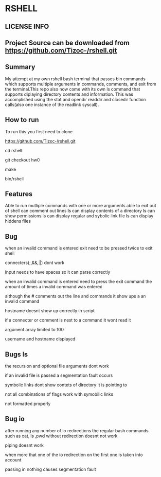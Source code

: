 RSHELL
===
LICENSE INFO
---
Project Source can be downloaded from https://github.com/Tizoc-/rshell.git
----


Summary
---
My attempt at my own rshell bash terminal that passes bin commands which supports multiple arguments in commands, comments, and exit from the terminal.This repo also now come with its own ls command that supports diplaying directory contents and information.
This was accomplished using the stat and opendir readdir and closedir function calls(also one instance of the readlink syscall).

How to run
---
To run this you first need to clone

https://github.com/Tizoc-/rshell.git

cd rshell

git checkout hw0

make

bin/rshell


Features
---
Able to run mutliple commands with one or more arguments
able to exit out of shell
can comment out lines
ls can display contents of a directory 
ls can show permissions
ls can display regular and sybolic link file
ls can display hiddens files 


Bug
---
when an invalid command is entered exit need to be pressed twice to exit shell

connecters(;,&&,||) dont work

input needs to have spaces so it can  parse correctly

when an invalid command is entered need to press the exit command the amount of times a invalid command was entered

although the # comments out the line and commands it show ups a an invalid command

hostname doesnt show up correctly in script

if a connecter or comment is nest to a command it wont read it

argument array limited to 100

username and  hostname displayed

Bugs ls
---
the recursion and optional file arguments dont work

if an invalid file is passed a segmentation fault occurs  

symbolic links dont show contets of directory it is pointing to

not all combinations of flags work with symobilic links

not formatted properly

Bug io
---
after running any number of io redirections the regular bash commands such as cat, ls ,pwd without redirection doesnt not work

piping doesnt work

when more that one of the io redirection on the first one is taken into account

passing in nothing causes segmentation fault
